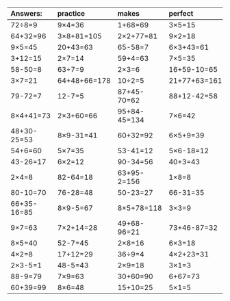 | Answers: | practice | makes | perfect | ! |
| :--- | :--- | :--- | :--- | :--- |
| 72÷8=9 | 9×4=36 | 1+68=69 | 3×5=15 | 4×9=36 | 
| 64+32=96 | 3×8+81=105 | 2×2+77=81 | 9×2=18 | 6×7=42 | 
| 9×5=45 | 20+43=63 | 65-58=7 | 6×3+43=61 | 64+32=96 | 
| 3+12=15 | 2×7=14 | 59+4=63 | 7×5=35 | 7×2=14 | 
| 58-50=8 | 63÷7=9 | 2×3=6 | 16+59-10=65 | 16÷4=4 | 
| 3×7=21 | 64+48+66=178 | 10÷2=5 | 21+77+63=161 | 74+95+17=186 | 
| 79-72=7 | 12-7=5 | 87+45-70=62 | 88+12-42=58 | 58+31-34=55 | 
| 8×4+41=73 | 2×3+60=66 | 95+84-45=134 | 7×6=42 | 18÷3=6 | 
| 48+30-25=53 | 8×9-31=41 | 60+32=92 | 6×5+9=39 | 2×5-2=8 | 
| 54+6=60 | 5×7=35 | 53-41=12 | 5×6-18=12 | 80-5=75 | 
| 43-26=17 | 6×2=12 | 90-34=56 | 40+3=43 | 4×4-2=14 | 
| 2×4=8 | 82-64=18 | 63+95-2=156 | 1×8=8 | 83-59=24 | 
| 80-10=70 | 76-28=48 | 50-23=27 | 66-31=35 | 9×3+12=39 | 
| 66+35-16=85 | 8×9-5=67 | 8×5+78=118 | 3×3=9 | 3+38=41 | 
| 9×7=63 | 7×2+14=28 | 49+68-96=21 | 73+46-87=32 | 60+65-1=124 | 
| 8×5=40 | 52-7=45 | 2×8=16 | 6×3=18 | 8×2+46=62 | 
| 4×2=8 | 17+12=29 | 36÷9=4 | 4×2+23=31 | 2×5=10 | 
| 2×3-5=1 | 48-5=43 | 2×9=18 | 3×1=3 | 6×6-24=12 | 
| 88-9=79 | 7×9=63 | 30+60=90 | 6+67=73 | 80-55=25 | 
| 60+39=99 | 8×6=48 | 15+10=25 | 5×1=5 | 95-9=86 | 
